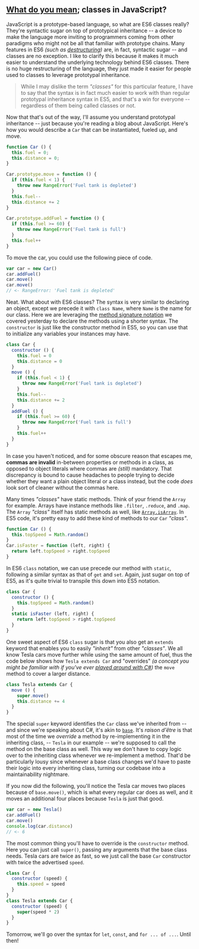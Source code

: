 ## [What do you mean][1]; classes in JavaScript?

JavaScript is a prototype-based language, so what are ES6 classes really? They're syntactic sugar on top of prototypical inheritance -- a device to make the language more inviting to programmers coming from other paradigms who might not be all that familiar with prototype chains. Many features in ES6 _(such as [destructuring][2])_ are, in fact, syntactic sugar -- and classes are no exception. I like to clarify this because it makes it much easier to understand the underlying technology behind ES6 classes. There is no huge restructuring of the language, they just made it easier for people used to classes to leverage prototypal inheritance.

> While I may dislike the term _"classes"_ for this particular feature, I have to say that the syntax is in fact much easier to work with than regular prototypal inheritance syntax in ES5, and that's a win for everyone -- regardless of them being called classes or not.

Now that that's out of the way, I'll assume you understand prototypal inheritance -- just because you're reading a blog about JavaScript. Here's how you would describe a `Car` that can be instantiated, fueled up, and move.

```js
function Car () {
  this.fuel = 0;
  this.distance = 0;
}

Car.prototype.move = function () {
  if (this.fuel < 1) {
    throw new RangeError('Fuel tank is depleted')
  }
  this.fuel--
  this.distance += 2
}

Car.prototype.addFuel = function () {
  if (this.fuel >= 60) {
    throw new RangeError('Fuel tank is full')
  }
  this.fuel++
}
```

To move the car, you could use the following piece of code.

```js
var car = new Car()
car.addFuel()
car.move()
car.move()
// <- RangeError: 'Fuel tank is depleted'
```

Neat. What about with ES6 classes? The syntax is very similar to declaring an object, except we precede it with `class Name`, where `Name` is the name for our class. Here we are leveraging the [method signature notation][3] we covered yesterday to declare the methods using a shorter syntax. The `constructor` is just like the constructor method in ES5, so you can use that to initialize any variables your instances may have.

```js
class Car {
  constructor () {
    this.fuel = 0
    this.distance = 0
  }
  move () {
    if (this.fuel < 1) {
      throw new RangeError('Fuel tank is depleted')
    }
    this.fuel--
    this.distance += 2
  }
  addFuel () {
    if (this.fuel >= 60) {
      throw new RangeError('Fuel tank is full')
    }
    this.fuel++
  }
}
```

In case you haven't noticed, and for some obscure reason that escapes me, **commas are invalid** in-between properties or methods in a class, as opposed to object literals where commas are _(still)_ mandatory. That discrepancy is bound to cause headaches to people trying to decide whether they want a plain object literal or a class instead, but the code *does* look sort of cleaner without the commas here.

Many times _"classes"_ have static methods. Think of your friend the `Array` for example. Arrays have instance methods like `.filter`, `.reduce`, and `.map`. The `Array` _"class"_ itself has static methods as well, like [`Array.isArray`][4]. In ES5 code, it's pretty easy to add these kind of methods to our `Car` _"class"_.

```js
function Car () {
  this.topSpeed = Math.random()
}
Car.isFaster = function (left, right) {
  return left.topSpeed > right.topSpeed
}
```

In ES6 `class` notation, we can use precede our method with `static`, following a similar syntax as that of `get` and `set`. Again, just sugar on top of ES5, as it's quite trivial to transpile this down into ES5 notation.

```js
class Car {
  constructor () {
    this.topSpeed = Math.random()
  }
  static isFaster (left, right) {
    return left.topSpeed > right.topSpeed
  }
}
```

One sweet aspect of ES6 `class` sugar is that you also get an `extends` keyword that enables you to easily _"inherit"_ from other _"classes"_. We all know Tesla cars move further while using the same amount of fuel, thus the code below shows how `Tesla extends Car` and "overrides" _(a concept you might be familiar with if you've ever [played around with C#][5])_ the `move` method to cover a larger distance.

```js
class Tesla extends Car {
  move () {
    super.move()
    this.distance += 4
  }
}
```

The special `super` keyword identifies the `Car` class we've inherited from -- and since we're speaking about C#, it's akin to [`base`][6]. It's _raison d'être_ is that most of the time we _override_ a method by re-implementing it in the inheriting class, -- `Tesla` in our example -- we're supposed to call the method on the base class as well. This way we don't have to copy logic over to the inheriting class whenever we re-implement a method. That'd be particularly lousy since whenever a base class changes we'd have to paste their logic into every inheriting class, turning our codebase into a maintainability nightmare.

If you now did the following, you'll notice the Tesla car moves two places because of `base.move()`, which is what every regular car does as well, and it moves an additional four places because `Tesla` is just that good.

```js
var car = new Tesla()
car.addFuel()
car.move()
console.log(car.distance)
// <- 6
```

The most common thing you'll have to override is the `constructor` method. Here you can just call `super()`, passing any arguments that the base class needs. Tesla cars are twice as fast, so we just call the base `Car` constructor with twice the advertised `speed`.

```js
class Car {
  constructor (speed) {
    this.speed = speed
  }
}
class Tesla extends Car {
  constructor (speed) {
    super(speed * 2)
  }
}
```

Tomorrow, we'll go over the syntax for `let`, `const`, and `for ... of ...`. Until then!

[1]: https://www.youtube.com/watch?v=fCEo2wfudqk "Peace Sells - Megadeth"
[2]: /articles/es6-destructuring-in-depth "ES6 JavaScript Destructuring in Depth on Pony Foo"
[3]: /articles/es6-object-literal-features-in-depth#method-signatures "ES6 Object Literal Features in Depth on Pony Foo"
[4]: https://developer.mozilla.org/en-US/docs/Web/JavaScript/Reference/Global_Objects/Array/isArray "Array.isArray() - MDN"
[5]: https://msdn.microsoft.com/en-us/library/aa645768(v=vs.71).aspx "Overriding methods in C# - MSDN"
[6]: https://msdn.microsoft.com/en-us/library/hfw7t1ce.aspx "The base keyword ok MSDN"
